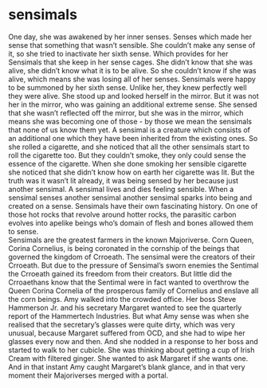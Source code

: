 # sensimals
One day, she was awakened by her inner senses. Senses which made her sense that something that wasn’t sensible. She couldn’t make any sense of it, so she tried to inactivate her sixth sense. Which provides for her Sensimals that she keep in her sense cages. She didn’t know that she was alive, she didn’t know what it is to be alive. So she couldn’t know if she was alive, which means she was losing all of her senses. Sensimals were happy to be summoned by her sixth sense. Unlike her, they knew perfectly well they were alive.
She stood up and looked herself in the mirror. But it was not her in the mirror, who was gaining an additional extreme sense. She sensed that she wasn’t reflected off the mirror, but she was in the mirror, which means she was becoming one of those - by those we mean the sensimals that none of us know them yet.
A sensimal is a creature which consists of an additional one which they have been inherited from the existing ones. So she rolled a cigarette, and she noticed that all the other sensimals start to roll the cigarette too. But they couldn’t smoke, they only could sense the essence of the cigarette.
When she done smoking her sensible cigarette she noticed that she didn’t know how on earth her cigarette was lit. But the truth was it wasn’t lit already, it was being sensed by her because just another sensimal.
A sensimal lives and dies feeling sensible. When a sensimal senses another sensimal another sensimal sparks into being and created on a sense.
Sensimals have their own fascinating history. On one of those hot rocks that revolve around hotter rocks, the parasitic carbon evolves into apelike beings who’s domain of flesh and bones allowed them to sense.  
Sensimals are the greatest farmers in the known Majoriverse. Corn Queen, Corina Cornelius, is being coronated in the cornship of the beings that governed the kingdom of Crroeath. The sensimal were the creators of their Crroeath. But due to the pressure of Sensimal’s sworn enemies the Sentimal the Crroeath gained its freedom from their creators. But little did the Crroaethans know that the Sentimal were in fact wanted to overthrow the Queen Corina Cornelia of the prosperous family of Cornelius and enslave all the corn beings. 
Amy walked into the crowded office. Her boss Steve Hammerson Jr. and his secretary Margaret wanted to see the quarterly report of the Hammertech  Industries. But what Amy sense was when she realised that the secretary’s glasses were quite dirty, which was very unusual, because Margaret suffered from OCD, and she had to wipe her glasses every now and then. And she nodded in a response to her boss and started to walk to her cubicle. She was thinking about getting a cup of Irish Cream with filtered ginger. She wanted to ask Margaret if she wants one. And in that instant Amy caught Margaret’s blank glance, and in that very moment their Majoriverses merged with a portal. 
